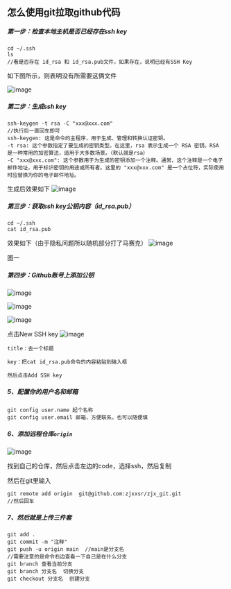 ## 怎么使用git拉取github代码

##### 第一步：检查本地主机是否已经存在ssh key

```
cd ~/.ssh
ls
//看是否存在 id_rsa 和 id_rsa.pub文件，如果存在，说明已经有SSH Key
```

如下图所示，则表明没有所需要这俩文件

![image](https://github.com/zjxxsr/zjx_git/blob/main/images/image-20250319090259049.png)

##### 第二步：生成ssh key

```
ssh-keygen -t rsa -C "xxx@xxx.com"
//执行后一直回车即可
ssh-keygen: 这是命令的主程序，用于生成、管理和转换认证密钥。
-t rsa: 这个参数指定了要生成的密钥类型。在这里，rsa 表示生成一个 RSA 密钥。RSA 是一种常用的加密算法，适用于大多数场景。（默认就是rsa）
-C "xxx@xxx.com": 这个参数用于为生成的密钥添加一个注释。通常，这个注释是一个电子邮件地址，用于标识密钥的用途或所有者。这里的 "xxx@xxx.com" 是一个占位符，实际使用时应替换为你的电子邮件地址。
```

生成后效果如下
![image](https://github.com/zjxxsr/zjx_git/blob/main/images/image-20250319091111437.png)

##### 第三步：获取ssh key公钥内容（id_rsa.pub）

```
cd ~/.ssh
cat id_rsa.pub
```

效果如下（由于隐私问题所以随机部分打了马赛克）
![image](https://github.com/zjxxsr/zjx_git/blob/main/images/image-20250319091300519.png)

图一

##### 第四步：Github账号上添加公钥
![image](https://github.com/zjxxsr/zjx_git/blob/main/images/image-20250319091514937.png)

![image](https://github.com/zjxxsr/zjx_git/blob/main/images/image-20250319091544485.png)

![image](https://github.com/zjxxsr/zjx_git/blob/main/images/image-20250319091731856.png)

点击New SSH key
![image](https://github.com/zjxxsr/zjx_git/blob/main/images/image-20250319091840417.png)

```
title：去一个标题

key：把cat id_rsa.pub命令的内容粘贴到输入框

然后点击Add SSH key
```

##### 5、配置你的⽤户名和邮箱

```
git config user.name 起个名称
git config user.email 邮箱，方便联系，也可以随便填
```

##### 6、添加远程仓库`origin`
![image](https://github.com/zjxxsr/zjx_git/blob/main/images/image-20250319094734528.png)

找到自己的仓库，然后点击左边的code，选择ssh，然后复制

然后在git里输入

```
git remote add origin  git@github.com:zjxxsr/zjx_git.git
//然后回车
```

##### 7、然后就是上传三件套

```
git add .
git commit -m "注释"
git push -u origin main  //main是分支名
//需要注意的是命令右边查看一下自己是在什么分支
git branch 查看当前分支
git branch 分支名  切换分支
git checkout 分支名  创建分支 
```


